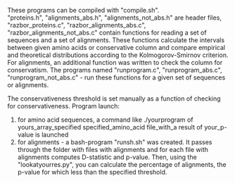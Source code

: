 These programs can be compiled with "compile.sh". <br>
"proteins.h", "alignments_abs.h", "alignments_not_abs.h" are header files,
"razbor_proteins.c", "razbor_alignments_abs.c", "razbor_alignments_not_abs.c" contain functions for reading  a set of sequences and a set of alignments. These functions calculate the intervals between given amino acids or  conservative column and compare empirical and theoretical distributions according to the Kolmogorov-Smirnov criterion.
For alignments, an additional function was written to check the column for conservatism.
The programs named "runprogram.c", "runprogram_abs.c", "runprogram_not_abs.c" - run these functions for a given set of sequences or alignments.


The conservativeness threshold is set manually as a function of checking for conservativeness.
Program launch: <br>
1. for amino acid sequences, a command  like ./yourprogram of yours_array_specified specified_amino_acid file_with_a result of your_p-value is launched
2. for alignments - a bash-program "runsh.sh" was created.  It passes through the folder with files with alignments and for each file with alignments
computes D-statistic and p-value. Then, using the "lookatyourres.py", you can calculate the percentage of alignments, the p-value for which
less than the specified threshold. 
